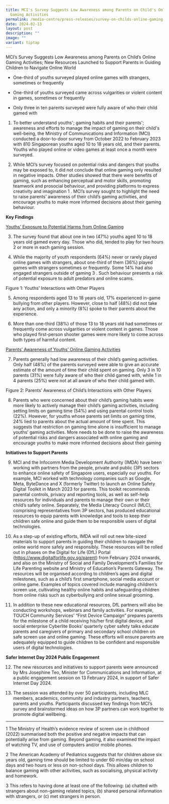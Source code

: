 ```yaml
---
title: MCI's Survey Suggests Low Awareness among Parents on Child's Online
  Gaming Activities
permalink: /media-centre/press-releases/survey-on-childs-online-gaming-activities/
date: 2024-02-13
layout: post
description: ""
image: ""
variant: tiptap
---
```

<p>MCI’s Survey Suggests Low Awareness among Parents on Child’s Online Gaming
Activities; New Resources Launched to Support Parents in Guiding Children
to Navigate Online World</p>
<ul data-tight="true" class="tight">
<li>
<p>One-third of youths surveyed played online games with strangers, sometimes
or frequently</p>
</li>
<li>
<p>One-third of youths surveyed came across vulgarities or violent content
in games, sometimes or frequently</p>
</li>
<li>
<p>Only three in ten parents surveyed were fully aware of who their child
gamed with</p>
</li>
</ul>
<ol data-tight="true" class="tight">
<li>
<p>To better understand youths'; gaming habits and their parents'; awareness
and efforts to manage the impact of gaming on their child's well-being,
the Ministry of Communications and Information (MCI) conducted a door-to-door
survey from October 2022 to February 2023 with 810 Singaporean youths aged
10 to 18 years old, and their parents. Youths who played online or video
games at least once a month were surveyed.</p>
<p></p>
</li>
<li>
<p>While MCI’s survey focused on potential risks and dangers that youths
may be exposed to, it did not conclude that online gaming only resulted
in negative impacts. Other studies showed that there were benefits of gaming,
such as enhancing perceptual and motor skills, promoting teamwork and prosocial
behaviour, and providing platforms to express creativity and imagination
1 . MCI’s survey sought to highlight the need to raise parents’ awareness
of their child’s gaming activities, and encourage youths to make more informed
decisions about their gaming behaviour.</p>
</li>
</ol>
<p><strong>Key Findings</strong>
</p>
<p><u>Youths’ Exposure to Potential Harms from Online Gaming</u>
</p>
<ol start="3" data-tight="true" class="tight">
<li>
<p>The survey found that about one in two (47%) youths aged 10 to 18 years
old gamed every day. Those who did, tended to play for two hours 2 or more
in each gaming session.</p>
<p></p>
</li>
<li>
<p>While the majority of youth respondents (64%) never or rarely played online
games with strangers, about one-third of them (36%) played games with strangers
sometimes or frequently. Some 14% had also engaged strangers outside of
gaming 3 . Such behaviour presents a risk of potential exposure to adult
predators and online scams.</p>
<p></p>
</li>
</ol>
<p>Figure 1: Youths’ Interactions with Other Players</p>
<ol start="5" data-tight="true" class="tight">
<li>
<p>Among respondents aged 13 to 18 years old, 17% experienced in-game bullying
from other players. However, close to half (48%) did not take any action,
and only a minority (8%) spoke to their parents about the experience.</p>
<p></p>
</li>
<li>
<p>More than one-third (38%) of those 13 to 18 years old had sometimes or
frequently come across vulgarities or violent content in games. Those who
played first-person shooter games were more likely to come across both
types of harmful content.</p>
</li>
</ol>
<p><u>Parents’ Awareness of Youths’ Online Gaming Activities</u>
</p>
<ol start="7" data-tight="true" class="tight">
<li>
<p>Parents generally had low awareness of their child’s gaming activities.
Only half (48%) of the parents surveyed were able to give an accurate estimate
of the amount of time their child spent on gaming. Only 3 in 10 parents
(31%) were fully aware of who their child gamed with, while 1 in 4 parents
(25%) were not at all aware of who their child gamed with.</p>
</li>
</ol>
<p>Figure 2: Parents’ Awareness of Child’s Interactions with Other Players</p>
<ol start="8" data-tight="true" class="tight">
<li>
<p>Parents who were concerned about their child’s gaming habits were more
likely to actively manage their child’s gaming activities, including setting
limits on gaming time (54%) and using parental control tools (22%). However,
for youths whose parents set limits on gaming time, 24% lied to parents
about the actual amount of time spent. This suggests that restriction on
gaming time alone is insufficient to manage youths’ gaming activities.
More needs to be done to raise the awareness of potential risks and dangers
associated with online gaming and encourage youths to make more informed
decisions about their gaming</p>
<p></p>
</li>
</ol>
<p><strong>Initiatives to Support Parents</strong>
</p>
<ol start="9" data-tight="true" class="tight">
<li>
<p>MCI and the Infocomm Media Development Authority (IMDA) have been working
with partners from the people, private and public (3P) sectors to enhance
online safety of Singapore users, especially our youths. For example, MCI
worked with technology companies such as Google, Meta, ByteDance and X
(formerly Twitter) to launch an Online Safety Digital Toolkit in March
2023 for parents. This toolkit recommends parental controls, privacy and
reporting tools, as well as self-help resources for individuals and parents
to manage their own or their child’s safety online. Separately, the Media
Literacy Council (MLC), comprising representatives from 3P sectors, has
produced educational resources to equip parents with knowledge and tools
to keep their children safe online and guide them to be responsible users
of digital technologies.</p>
<p></p>
</li>
<li>
<p>As a step-up of existing efforts, IMDA will roll out new bite-sized materials
to support parents in guiding their children to navigate the online world
more safely and responsibly. These resources will be rolled out in phases
on the Digital for Life (DfL) Portal (<a href="https://www.digitalforlife.gov.sg/parent" rel="noopener noreferrer nofollow" target="_blank">https://www.digitalforlife.gov.sg/parent</a>)
from February 2024 onwards, and also on the Ministry of Social and Family
Development’s Families for Life Parenting website and Ministry of Education’s
Parents Gateway. The resources will be organised according to children’s
ages and digital milestones, such as a child’s first smartphone, social
media account or online game. Examples of topics covered include managing
children’s screen use, cultivating healthy online habits and safeguarding
children from online risks such as cyberbullying and online sexual grooming.</p>
<p></p>
</li>
<li>
<p>In addition to these new educational resources, DfL partners will also
be conducting workshops, webinars and family activities. For example, TOUCH
Community Services’ “First Device Campaign” prepares parents for the milestone
of a child receiving his/her first digital device, and social enterprise
Cyberlite Books’ quarterly cyber safety talks educate parents and caregivers
of primary and secondary school children on safe screen use and online
gaming. These efforts will ensure parents are adequately equipped to guide
children to be confident and responsible users of digital technologies.</p>
</li>
</ol>
<p><strong>Safer Internet Day 2024 Public Engagement</strong>
</p>
<ol start="12" data-tight="true" class="tight">
<li>
<p>The new resources and initiatives to support parents were announced by
Mrs Josephine Teo, Minister for Communications and Information, at a public
engagement session on 13 February 2024, in support of Safer Internet Day
2024.</p>
<p></p>
</li>
<li>
<p>The session was attended by over 50 participants, including MLC members,
academics, community and industry partners, teachers, parents and youths.
Participants discussed key findings from MCI’s survey and brainstormed
ideas on how 3P partners can work together to promote digital wellbeing.</p>
</li>
</ol>
<hr>
<p>1 The Ministry of Health’s evidence review of screen use in childhood
(2022) summarised both the positive and negative impacts that can potentially
arise from gaming. Beyond gaming, it also examined the impact of watching
TV, and use of computers and/or mobile phones.</p>
<p>2 The American Academy of Pediatrics suggests that for children above
six years old, gaming time should be limited to under 60 min/day on school
days and two hours or less on non-school days. This allows children to
balance gaming with other activities, such as socialising, physical activity
and homework.</p>
<p>3 This refers to having done at least one of the following: (a) chatted
with strangers about non-gaming related topics, (b) shared personal information
with strangers, or (c) met strangers in person.</p>